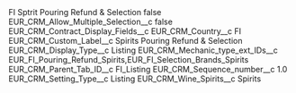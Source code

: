 <?xml version="1.0" encoding="UTF-8"?>
<CustomMetadata xmlns="http://soap.sforce.com/2006/04/metadata" xmlns:xsi="http://www.w3.org/2001/XMLSchema-instance" xmlns:xsd="http://www.w3.org/2001/XMLSchema">
    <label>FI Sptrit Pouring Refund &amp; Selection</label>
    <protected>false</protected>
    <values>
        <field>EUR_CRM_Allow_Multiple_Selection__c</field>
        <value xsi:type="xsd:boolean">false</value>
    </values>
    <values>
        <field>EUR_CRM_Contract_Display_Fields__c</field>
        <value xsi:nil="true"/>
    </values>
    <values>
        <field>EUR_CRM_Country__c</field>
        <value xsi:type="xsd:string">FI</value>
    </values>
    <values>
        <field>EUR_CRM_Custom_Label__c</field>
        <value xsi:type="xsd:string">Spirits Pouring Refund &amp; Selection</value>
    </values>
    <values>
        <field>EUR_CRM_Display_Type__c</field>
        <value xsi:type="xsd:string">Listing</value>
    </values>
    <values>
        <field>EUR_CRM_Mechanic_type_ext_IDs__c</field>
        <value xsi:type="xsd:string">EUR_FI_Pouring_Refund_Spirits,EUR_FI_Selection_Brands_Spirits</value>
    </values>
    <values>
        <field>EUR_CRM_Parent_Tab_ID__c</field>
        <value xsi:type="xsd:string">FI_Listing</value>
    </values>
    <values>
        <field>EUR_CRM_Sequence_number__c</field>
        <value xsi:type="xsd:double">1.0</value>
    </values>
    <values>
        <field>EUR_CRM_Setting_Type__c</field>
        <value xsi:type="xsd:string">Listing</value>
    </values>
    <values>
        <field>EUR_CRM_Wine_Spirits__c</field>
        <value xsi:type="xsd:string">Spirits</value>
    </values>
</CustomMetadata>
